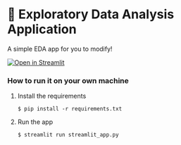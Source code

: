 # 🎈 Exploratory Data Analysis Application

A simple EDA app for you to modify!

[![Open in Streamlit](https://static.streamlit.io/badges/streamlit_badge_black_white.svg)](https://farwardk-data-visualization-application-streamlit-app-dpkqsn.streamlit.app/)

### How to run it on your own machine

1. Install the requirements

   ```
   $ pip install -r requirements.txt
   ```

2. Run the app

   ```
   $ streamlit run streamlit_app.py
   ```
